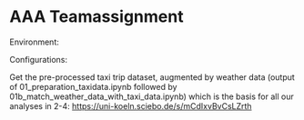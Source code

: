 # AAA Teamassignment

Environment:

Configurations:

Get the pre-processed taxi trip dataset, augmented by weather data (output of 01_preparation_taxidata.ipynb followed by 01b_match_weather_data_with_taxi_data.ipynb) which is the basis for all our analyses in 2-4: https://uni-koeln.sciebo.de/s/mCdIxvBvCsLZrth

